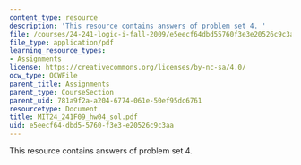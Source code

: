 ```yaml
---
content_type: resource
description: 'This resource contains answers of problem set 4. '
file: /courses/24-241-logic-i-fall-2009/e5eecf64dbd55760f3e3e20526c9c3aa_MIT24_241F09_hw04_sol.pdf
file_type: application/pdf
learning_resource_types:
- Assignments
license: https://creativecommons.org/licenses/by-nc-sa/4.0/
ocw_type: OCWFile
parent_title: Assignments
parent_type: CourseSection
parent_uid: 781a9f2a-a204-6774-061e-50ef95dc6761
resourcetype: Document
title: MIT24_241F09_hw04_sol.pdf
uid: e5eecf64-dbd5-5760-f3e3-e20526c9c3aa
---
```

This resource contains answers of problem set 4. 